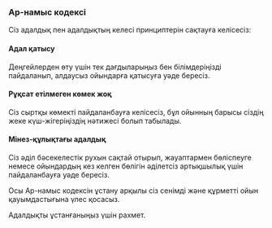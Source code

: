 ### Ар-намыс кодексі

Сіз адалдық пен адалдықтың келесі принциптерін сақтауға келісесіз:

#### Адал қатысу
Деңгейлерден өту үшін тек дағдыларыңыз бен білімдеріңізді пайдаланып, алдаусыз ойындарға қатысуға уәде бересіз.

#### Рұқсат етілмеген көмек жоқ
Сіз сыртқы көмекті пайдаланбауға келісесіз, бұл ойынның барысы сіздің жеке күш-жігеріңіздің нәтижесі болып табылады.

#### Мінез-құлықтағы адалдық
Сіз әділ бәсекелестік рухын сақтай отырып, жауаптармен бөліспеуге немесе ойындардың кез келген бөлігін әділетсіз артықшылық үшін пайдаланбауға уәде бересіз.


Осы Ар-намыс кодексін ұстану арқылы сіз сенімді және құрметті ойын қауымдастығына үлес қосасыз.


Адалдықты ұстанғаныңыз үшін рахмет.
